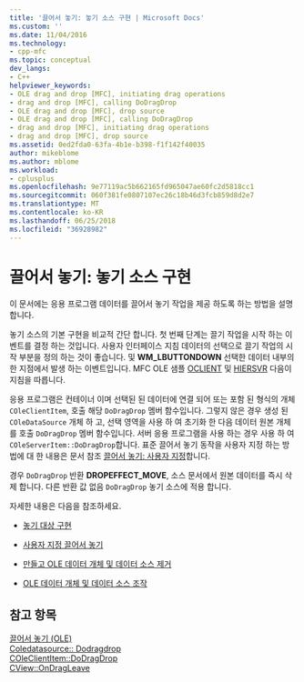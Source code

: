 ```yaml
---
title: '끌어서 놓기: 놓기 소스 구현 | Microsoft Docs'
ms.custom: ''
ms.date: 11/04/2016
ms.technology:
- cpp-mfc
ms.topic: conceptual
dev_langs:
- C++
helpviewer_keywords:
- OLE drag and drop [MFC], initiating drag operations
- drag and drop [MFC], calling DoDragDrop
- OLE drag and drop [MFC], drop source
- OLE drag and drop [MFC], calling DoDragDrop
- drag and drop [MFC], initiating drag operations
- drag and drop [MFC], drop source
ms.assetid: 0ed2fda0-63fa-4b1e-b398-f1f142f40035
author: mikeblome
ms.author: mblome
ms.workload:
- cplusplus
ms.openlocfilehash: 9e77119ac5b662165fd965047ae60fc2d5818cc1
ms.sourcegitcommit: 060f381fe0807107ec26c18b46d3fcb859d8d2e7
ms.translationtype: MT
ms.contentlocale: ko-KR
ms.lasthandoff: 06/25/2018
ms.locfileid: "36928982"
---
```

# <a name="drag-and-drop-implementing-a-drop-source"></a>끌어서 놓기: 놓기 소스 구현
이 문서에는 응용 프로그램 데이터를 끌어서 놓기 작업을 제공 하도록 하는 방법을 설명 합니다.  
  
 놓기 소스의 기본 구현을 비교적 간단 합니다. 첫 번째 단계는 끌기 작업을 시작 하는 이벤트를 결정 하는 것입니다. 사용자 인터페이스 지침 데이터의 선택으로 끌기 작업의 시작 부분을 정의 하는 것이 좋습니다. 및 **WM_LBUTTONDOWN** 선택한 데이터 내부의 한 지점에서 발생 하는 이벤트입니다. MFC OLE 샘플 [OCLIENT](../visual-cpp-samples.md) 및 [HIERSVR](../visual-cpp-samples.md) 다음이 지침을 따릅니다.  
  
 응용 프로그램은 컨테이너 이며 선택된 된 데이터에 연결 되어 또는 포함 된 형식의 개체 `COleClientItem`, 호출 해당 `DoDragDrop` 멤버 함수입니다. 그렇지 않은 경우 생성 된 `COleDataSource` 개체 하 고, 선택 영역을 사용 하 여 초기화 한 다음 데이터 원본 개체를 호출 `DoDragDrop` 멤버 함수입니다. 서버 응용 프로그램을 사용 하는 경우 사용 하 여 `COleServerItem::DoDragDrop`합니다. 표준 끌어서 놓기 동작을 사용자 지정 하는 방법에 대 한 내용은 문서 참조 [끌어서 놓기: 사용자 지정](../mfc/drag-and-drop-customizing.md)합니다.  
  
 경우 `DoDragDrop` 반환 **DROPEFFECT_MOVE**, 소스 문서에서 원본 데이터를 즉시 삭제 합니다. 다른 반환 값 없음 `DoDragDrop` 놓기 소스에 적용 합니다.  
  
 자세한 내용은 다음을 참조하세요.  
  
-   [놓기 대상 구현](../mfc/drag-and-drop-implementing-a-drop-target.md)  
  
-   [사용자 지정 끌어서 놓기](../mfc/drag-and-drop-customizing.md)  
  
-   [만들고 OLE 데이터 개체 및 데이터 소스 제거](../mfc/data-objects-and-data-sources-creation-and-destruction.md)  
  
-   [OLE 데이터 개체 및 데이터 소스 조작](../mfc/data-objects-and-data-sources-manipulation.md)  
  
## <a name="see-also"></a>참고 항목  
 [끌어서 놓기 (OLE)](../mfc/drag-and-drop-ole.md)   
 [Coledatasource:: Dodragdrop](../mfc/reference/coledatasource-class.md#dodragdrop)   
 [COleClientItem::DoDragDrop](../mfc/reference/coleclientitem-class.md#dodragdrop)   
 [CView::OnDragLeave](../mfc/reference/cview-class.md#ondragleave)

